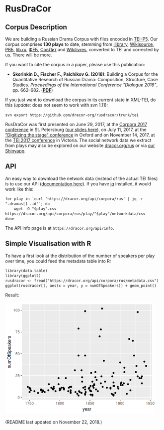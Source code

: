 # RusDraCor
## Corpus Description
We are building a Russian Drama Corpus with files encoded in
[TEI-P5](http://www.tei-c.org/Guidelines/P5/). Our corpus comprises
**130 plays** to date, stemming from [ilibrary](https://ilibrary.ru/),
[Wikisource](https://ru.wikisource.org/), [РВБ](https://rvb.ru/),
[lib.ru](http://lib.ru/), [ФЕБ](http://feb-web.ru/),
[СовЛит](http://www.ruthenia.ru/sovlit/) and
[Wikilivres](https://wikilivres.org/), converted to TEI and corrected
by us. There will be more.

If you want to cite the corpus in a paper, please use this publication:

- **Skorinkin D., Fischer F., Palchikov G. (2018)**: Building a Corpus for the Quantitative Research of Russian Drama: Composition, Structure, Case Studies. *Proceedings of the International Conference "Dialogue 2018"*, pp. 662–682. (**[PDF](http://www.dialog-21.ru/media/4332/skorinkind.pdf)**)

If you just want to download the corpus in its current state in XML-TEI,
do this (*update:* does not seem to work with svn 1.11):

`svn export https://github.com/dracor-org/rusdracor/trunk/tei`

RusDraCor was first presented on June 29, 2017, at the [Corpora 2017
conference](https://events.spbu.ru/events/anons/corpora-2017/?lang=Eng) in St.
Petersburg ([our slides here](https://dlina.github.io/presentations/2017-spb/)),
on July 11, 2017, at the ["Digitizing the stage"
conference](https://digitizingthestage.wordpress.com/) in Oxford and
on November 14, 2017, at the
[TEI 2017 conference](https://hcmc.uvic.ca/tei2017/abstracts/t_115_fischeretal_lifeonstage.html)
in Victoria. The social network data we extract from plays may also be explored
on our website [dracor.org/rus](https://dracor.org/rus) or via
[our Shinyapp](https://shiny.dracor.org/).

## API

An easy way to download the network data (instead of the actual TEI files) is
to use our API ([documentation here](https://dracor.org/documentation/api/)).
If you have [jq](http://blog.librato.com/posts/jq-json) installed, it would work
like this:

```
for play in `curl 'https://dracor.org/api/corpora/rus' | jq -r ".dramas[] .id"`; do
    wget -O "$play".csv https://dracor.org/api/corpora/rus/play/"$play"/networkdata/csv
done
```

The API info page is at `https://dracor.org/api/info`.

## Simple Visualisation with R

To have a first look at the distribution of the number of speakers per play over
time, you could feed the metadata table into R:

```
library(data.table)
library(ggplot2)
rusdracor <- fread("https://dracor.org/api/corpora/rus/metadata.csv")
ggplot(rusdracor[], aes(x = year, y = numOfSpeakers)) + geom_point()
```

Result:

![number of speakers per play over time](numOfSpeakers.png)

(README last updated on November 22, 2018.)
